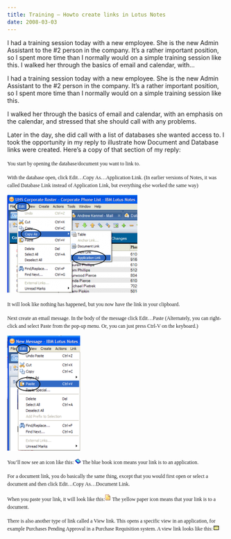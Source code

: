 ```yaml
---
title: Training — Howto create links in Lotus Notes
date: 2008-03-03
---
```


I had a training session today with a new employee. She is the new Admin Assistant to the #2 person in the company. It’s a rather important position, so I spent more time than I normally would on a simple training session like this. I walked her through the basics of email and calendar, with…


<!-- end -->

I had a training session today with a new employee. She is the new Admin Assistant to the #2 person in the company. It’s a rather important position, so I spent more time than I normally would on a simple training session like this. 

 
I walked her through the basics of email and calendar, with an emphasis on  the calendar, and stressed that she should call with any problems.
 
Later in the day, she did call with a list of databases she wanted access  to.  I took the opportunity in my reply to illustrate how Document and Database  links were created.  Here’s a copy of that section of my reply:
 
<span style=";font-family:Helv;font-size:85%;"> </span>

<span style=";font-family:Helv;font-size:85%;">You start by opening the database/document you want to link to.</span>

 <span style=";font-family:Helv;font-size:85%;"> </span>

<span style=";font-family:Helv;font-size:85%;">With the database open, click Edit…Copy As…Application Link. (In earlier versions of Notes, it was called Database Link instead of Application Link, but everything else worked the same way)</span>

[![](./EditMenuDatabaseLink-300x225.png)](https://turtlemafia.org/wp-content/uploads/2008/03/EditMenuDatabaseLink.png)

<span style=";font-family:Helv;font-size:85%;">It will look like nothing has happened, but you now have the link in your clipboard.</span>

<span style=";font-family:Helv;font-size:85%;">Next create an email message. In the body of the message click Edit…Paste (Alternately, you can right-click and select Paste from the pop-up menu. Or, you can just press Ctrl-V on the keyboard.)</span>

[![](./pastemenu.png)](https://turtlemafia.org/wp-content/uploads/2008/03/pastemenu.png)

<span style=";font-family:Helv;font-size:85%;">You’ll now see an icon like this: </span>[![](./databaselink.png)](https://turtlemafia.org/wp-content/uploads/2008/03/databaselink.png)<span style=";font-family:Helv;font-size:85%;"> </span><span style=";font-family:Helv;font-size:85%;">The blue book icon means your link is to an application.</span>

<span style=";font-family:Helv;font-size:85%;">For a document link, you do basically the same thing, except that you would first open or select a document and then click Edit…Copy As…Document Link.</span>

<span style=";font-family:Helv;font-size:85%;">When you paste your link, it will look like this:</span>[![](./documentlink.png)](https://turtlemafia.org/wp-content/uploads/2008/03/documentlink.png)<span style=";font-family:Helv;font-size:85%;"> </span><span style=";font-family:Helv;font-size:85%;"> The yellow paper icon means that your link is to a document.</span>

<span style=";font-family:Helv;font-size:85%;">There is also another type of link called a View link. This opens a specific view in an application, for example Purchases Pending Approval in a Purchase Requisition system. A view link looks like this:</span>[![](./viewlink.png)](https://turtlemafia.org/wp-content/uploads/2008/03/viewlink.png)



